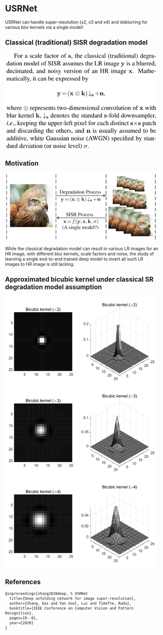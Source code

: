 # USRNet

USRNet can handle super-resolution (x2, x3 and x4) and deblurring for various blur kernels via a single model!

Classical (traditional) SISR degradation model
----------
<img src="figs/classical_degradation_model.png" width="500px"/> 


Motivation
----------
<img src="figs/fig1.png" width="500px"/>


While the classical degradation model can result in various LR images for an HR image, with different blur kernels, scale factors and noise, the study of learning a single end-to-end trained deep model to invert all such LR images to HR image is still lacking.



Approximated bicubic kernel under classical SR degradation model assumption
----------
<img src="figs/bicubic_kernelx2.png" width="500px"/> 
<img src="figs/bicubic_kernelx3.png" width="500px"/> 
<img src="figs/bicubic_kernelx4.png" width="500px"/>



References
----------
```
@inproceedings{zhang2020deep, % USRNet
  title={Deep unfolding network for image super-resolution},
  author={Zhang, Kai and Van Gool, Luc and Timofte, Radu},
  booktitle={IEEE Conference on Computer Vision and Pattern Recognition},
  pages={0--0},
  year={2020}
}

```
